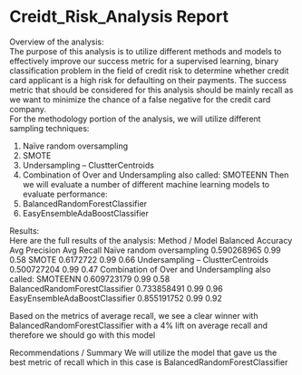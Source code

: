 # Creidt_Risk_Analysis Report

Overview of the analysis:  
The purpose of this analysis is to utilize different methods and models to effectively improve our success metric for a supervised learning, binary classification problem in the field of credit risk to determine whether credit card applicant is a high risk for defaulting on their payments.   The success metric that should be considered for this analysis should be mainly recall as we want to minimize the chance of a false negative for the credit card company.   
For the methodology portion of the analysis, we will utilize different sampling techniques:
1)	Naïve random oversampling
2)	SMOTE
3)	Undersampling – ClustterCentroids
4)	Combination of Over and Undersampling also called: SMOTEENN
Then we will evaluate a number of different machine learning models to evaluate performance:
1)	BalancedRandomForestClassifier
2)	EasyEnsembleAdaBoostClassifier 

Results:   
Here are the full results of the analysis:
Method / Model 	                                               Balanced Accuracy 	  Avg Precision	   Avg Recall
Naïve random oversampling	                                     0.590268965	        0.99	           0.58
SMOTE	                                                         0.6172722	          0.99	           0.66
Undersampling – ClustterCentroids	                             0.500727204	        0.99	           0.47
Combination of Over and Undersampling also called: SMOTEENN	   0.609723179	        0.99	           0.58
BalancedRandomForestClassifier	                               0.733858491	        0.99	           0.96
EasyEnsembleAdaBoostClassifier 	                               0.855191752	        0.99	           0.92

Based on the metrics of average recall, we see a clear winner with BalancedRandomForestClassifier with a 4% lift on average recall and therefore we should go with this model 

Recommendations / Summary 
We will utilize the model that gave us the best metric of recall which in this case is BalancedRandomForestClassifier   
